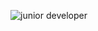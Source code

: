
![junior developer](https://64.media.tumblr.com/a071a5cbf381591f34a36ea2327cd24c/tumblr_oftq3nrHEh1ups22go1_1280.gif)
